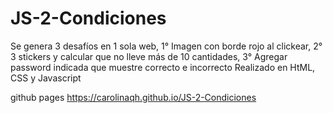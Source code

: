 # JS-2-Condiciones


Se genera 3 desafíos en 1 sola web, 1° Imagen con borde rojo al clickear, 2° 3 stickers y calcular que no lleve más de 10 cantidades,  3° Agregar password indicada que muestre correcto e incorrecto Realizado en HtML, CSS y Javascript

github pages https://carolinaqh.github.io/JS-2-Condiciones
